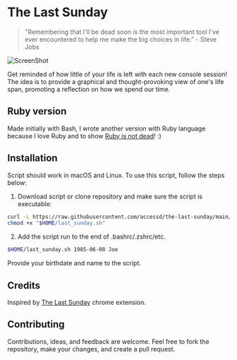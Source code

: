 # The Last Sunday

> "Remembering that I'll be dead soon is the most important tool I've ever encountered to help me make the big choices in life." - Steve Jobs

![ScreenShot](https://raw.githubusercontent.com/accessd/the-last-sunday/master/img/screenshot.png)

Get reminded of how little of your life is left with each new console session!
The idea is to provide a graphical and thought-provoking view of one's life span, promoting a reflection on how we spend our time.

## Ruby version

Made initially with Bash, I wrote another version with Ruby language because I love Ruby and to show [Ruby is not dead](https://isrubydead.com/)! :)

## Installation

Script should work in macOS and Linux.
To use this script, follow the steps below:

1. Download script or clone repository and make sure the script is executable:

```bash
curl -L https://raw.githubusercontent.com/accessd/the-last-sunday/main/last_sunday.sh -o "$HOME/last_sunday.sh"
chmod +x "$HOME/last_sunday.sh"
```

2. Add the script run to the end of .bashrc/.zshrc/etc.

```bash
$HOME/last_sunday.sh 1985-06-08 Joe
```

Provide your birthdate and name to the script.

## Credits

Inspired by [The Last Sunday](https://chromewebstore.google.com/detail/the-last-sunday-reminder/aiojhapcgfgmiacbbjfgedhlcchmpelh?pli=1) chrome extension.

## Contributing

Contributions, ideas, and feedback are welcome. Feel free to fork the repository, make your changes, and create a pull request.
